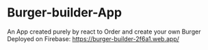 # Burger-builder-App
An App created purely by react to Order and create your own Burger
Deployed on Firebase: https://burger-builder-2f6a1.web.app/
